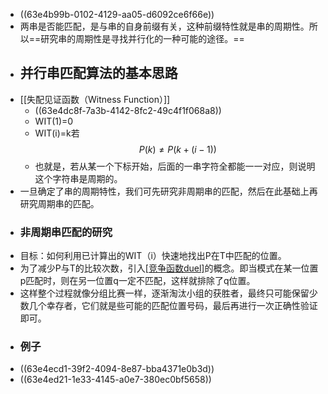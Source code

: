 - ((63e4b99b-0102-4129-aa05-d6092ce6f66e))
- 两串是否能匹配，是与串的自身前缀有关，这种前缀特性就是串的周期性。所以==研究串的周期性是寻找并行化的一种可能的途径。==
- ## 并行串匹配算法的基本思路
- [[失配见证函数（Witness Function）]]
	- ((63e4dc8f-7a3b-4142-8fc2-49c4f1f068a8))
	- WIT(1)=0
	- WIT(i)=k若$$P(k)\neq P(k+(i-1))$$
	- 也就是，若从某一个下标开始，后面的一串字符全都能一一对应，则说明这个字符串是周期的。
- 一旦确定了串的周期特性，我们可先研究非周期串的匹配，然后在此基础上再研究周期串的匹配。
- ### 非周期串匹配的研究
- 目标：如何利用已计算出的WIT（i）快速地找出P在T中匹配的位置。
- 为了减少P与T的比较次数，引入[[竞争函数duel]](p,q)的概念。即当模式在某一位置p匹配时，则在另一位置q一定不匹配，这样就排除了q位置。
- 这样整个过程就像分组比赛一样，逐渐淘汰小组的获胜者，最终只可能保留少数几个幸存者，它们就是些可能的匹配位置号码，最后再进行一次正确性验证即可。
- ### 例子
- ((63e4ecd1-39f2-4094-8e87-bba4371e0b3d))
- ((63e4ed21-1e33-4145-a0e7-380ec0bf5658))